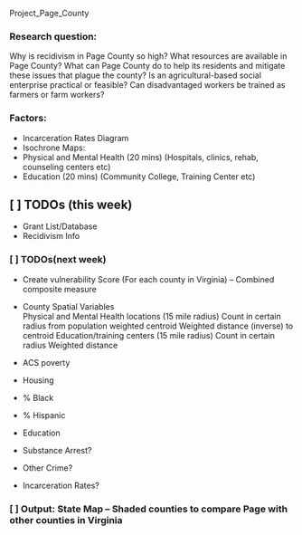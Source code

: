Project_Page_County

### Research question: 
Why is recidivism in Page County so high? What resources are available in Page County? What can Page County do to help its residents and mitigate these issues that plague the county? Is an agricultural-based social enterprise practical or feasible? Can disadvantaged workers be trained as farmers or farm workers?


### Factors:
- Incarceration Rates Diagram 
 - Isochrone Maps:  
  - Physical and Mental Health (20 mins) (Hospitals, clinics, rehab, counseling centers etc) 
  - Education (20 mins) (Community College, Training Center etc) 
  
## [ ] TODOs (this week)
 - Grant List/Database 
 - Recidivism Info 

### [ ] TODOs(next week)
- Create vulnerability Score (For each county in Virginia) – Combined composite measure 

 * County Spatial Variables  
  Physical and Mental Health locations (15 mile radius) 
    Count in certain radius from population weighted centroid 
    Weighted distance (inverse) to centroid 
  Education/training centers (15 mile radius) 
    Count in certain radius 
    Weighted distance 

* ACS poverty 
* Housing 
* % Black 
* % Hispanic 
* Education 
* Substance Arrest? 
* Other Crime? 
* Incarceration Rates? 

### [ ] Output: State Map – Shaded counties to compare Page with other counties in Virginia 
